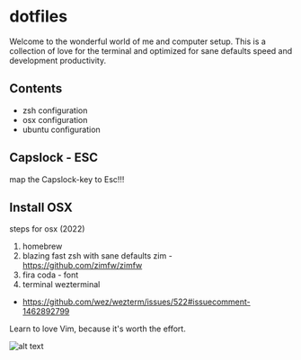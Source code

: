 # dotfiles

Welcome to the wonderful world of me and computer setup. This is a collection of love for the terminal and optimized for sane defaults speed and development productivity. 

## Contents

+ zsh configuration
+ osx configuration
+ ubuntu configuration

## Capslock - ESC
 map the Capslock-key to Esc!!!

## Install OSX

steps for osx (2022)
 1. homebrew
 2. blazing fast zsh with sane defaults
    zim - https://github.com/zimfw/zimfw
 3. fira coda - font
 4. terminal wezterminal
   - https://github.com/wez/wezterm/issues/522#issuecomment-1462892799

Learn to love Vim, because it's worth the effort.

![alt text](http://yannesposito.com/Scratch/img/blog/Learn-Vim-Progressively/uber_leet_use_vim.jpg "You are 1337!")
